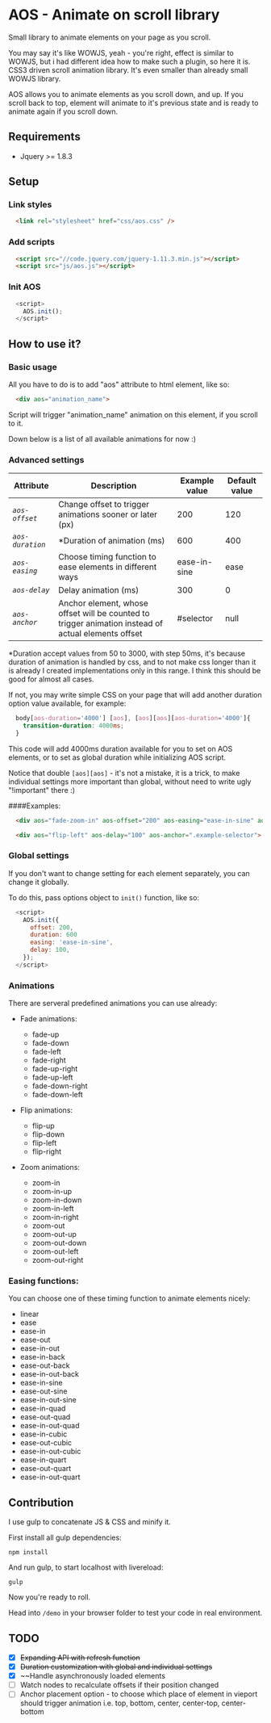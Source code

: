 # AOS - Animate on scroll library

Small library to animate elements on your page as you scroll.

You may say it's like WOWJS, yeah - you're right, effect is similar to WOWJS, but i had different idea how to make such a plugin, so here it is. CSS3 driven scroll animation library. It's even smaller than already small WOWJS library.

AOS allows you to animate elements as you scroll down, and up.
If you scroll back to top, element will animate to it's previous state and is ready to animate again if you scroll down.

## Requirements

* Jquery >= 1.8.3

## Setup

### Link styles

```html
  <link rel="stylesheet" href="css/aos.css" />
```

### Add scripts

```html
  <script src="//code.jquery.com/jquery-1.11.3.min.js"></script>
  <script src="js/aos.js"></script>
```

### Init AOS

```javascript
  <script>
    AOS.init();
  </script>
```

## How to use it?

### Basic usage

  All you have to do is to add "aos" attribute to html element, like so:

```html
  <div aos="animation_name">
```

  Script will trigger "animation_name" animation on this element, if you scroll to it.

  Down below is a list of all available animations for now :)

### Advanced settings

| Attribute | Description | Example value | Default value |
|---------------------------|-------------|---------------|---------|
| *`aos-offset`* | Change offset to trigger animations sooner or later (px) | 200 | 120 |
| *`aos-duration`* | *Duration of animation (ms) | 600 | 400 |
| *`aos-easing`* | Choose timing function to ease elements in different ways | ease-in-sine | ease |
| *`aos-delay`* | Delay animation (ms) | 300 | 0 |
| *`aos-anchor`* | Anchor element, whose offset will be counted to trigger animation instead of actual elements offset | #selector | null |

*Duration accept values from 50 to 3000, with step 50ms, it's because duration of animation is handled by css, and to not make css longer than it is already I created implementations only in this range. I think this should be good for almost all cases.

If not, you may write simple CSS on your page that will add another duration option value available, for example:

```css
  body[aos-duration='4000'] [aos], [aos][aos][aos-duration='4000']{
    transition-duration: 4000ms;
  }
```

This code will add 4000ms duration available for you to set on AOS elements, or to set as global duration while initializing AOS script.

Notice that double `[aos][aos]` - it's not a mistake, it is a trick, to make individual settings more important than global, without need to write ugly "!important" there :)

####Examples:

```html
  <div aos="fade-zoom-in" aos-offset="200" aos-easing="ease-in-sine" aos-duration="600">
```
```html
  <div aos="flip-left" aos-delay="100" aos-anchor=".example-selector">
```

### Global settings

If you don't want to change setting for each element separately, you can change it globally.

To do this, pass options object to `init()` function, like so:

```javascript
  <script>
    AOS.init({
      offset: 200,
      duration: 600
      easing: 'ease-in-sine',
      delay: 100,
    });
  </script>
```

### Animations

There are serveral predefined animations you can use already:

  * Fade animations:
    * fade-up
    * fade-down
    * fade-left
    * fade-right
    * fade-up-right
    * fade-up-left
    * fade-down-right
    * fade-down-left

  * Flip animations:
    * flip-up
    * flip-down
    * flip-left
    * flip-right

  * Zoom animations:
    * zoom-in
    * zoom-in-up
    * zoom-in-down
    * zoom-in-left
    * zoom-in-right
    * zoom-out
    * zoom-out-up
    * zoom-out-down
    * zoom-out-left
    * zoom-out-right


### Easing functions:

You can choose one of these timing function to animate elements nicely:

  * linear
  * ease
  * ease-in
  * ease-out
  * ease-in-out
  * ease-in-back
  * ease-out-back
  * ease-in-out-back
  * ease-in-sine
  * ease-out-sine
  * ease-in-out-sine
  * ease-in-quad
  * ease-out-quad
  * ease-in-out-quad
  * ease-in-cubic
  * ease-out-cubic
  * ease-in-out-cubic
  * ease-in-quart
  * ease-out-quart
  * ease-in-out-quart

## Contribution

I use gulp to concatenate JS & CSS and minify it.

First install all gulp dependencies:

```
npm install
```

And run gulp, to start localhost with livereload:

```
gulp
```

Now you're ready to roll.

Head into `/demo` in your browser folder to test your code in real environment.

## TODO

* [x] ~~Expanding API with refresh function~~
* [x] ~~Duration customization with global and individual settings~~
* [x] ~~Handle asynchronously loaded elements
* [ ] Watch nodes to recalculate offsets if their position changed
* [ ] Anchor placement option - to choose which place of element in vieport should trigger animation
  i.e. top, bottom, center, center-top, center-bottom